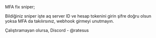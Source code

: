 MFA fix sniper;

Bildiğiniz sniper işte aq server ID ve hesap tokenini girin şifre doğru olsun yoksa MFA da takılırsınız, webhook girmeyi unutmayın.

Çalıştıramayan olursa, Discord - @ratesus
